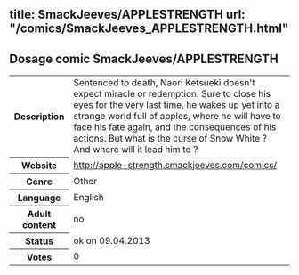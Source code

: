 title: SmackJeeves/APPLESTRENGTH
url: "/comics/SmackJeeves_APPLESTRENGTH.html"
---
Dosage comic SmackJeeves/APPLESTRENGTH
-----------------------------------------

<table class="comicinfo">
<tr>
<th>Description</th><td>Sentenced to death, Naori Ketsueki doesn't expect miracle or redemption. Sure to close his eyes for the very last time, he wakes up yet into a strange world full of apples, where he will have to face his fate again, and the consequences of his actions. But what is the curse of Snow White ? And where will it lead him to ?</td>
</tr>
<tr>
<th>Website</th><td><a href="http://apple-strength.smackjeeves.com/comics/">http://apple-strength.smackjeeves.com/comics/</a></td>
</tr>
<tr>
<th>Genre</th><td>Other</td>
</tr>
<tr>
<th>Language</th><td>English</td>
</tr>
<tr>
<th>Adult content</th><td>no</td>
</tr>
<tr>
<th>Status</th><td>ok on 09.04.2013</td>
</tr>
<tr>
<th>Votes</th><td>0</div></td>
</tr>
</table>
